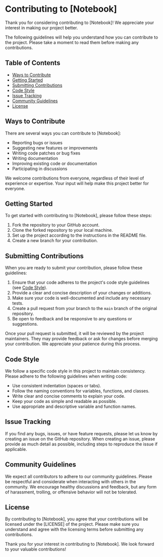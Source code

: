 # Contributing to [Notebook]

Thank you for considering contributing to [Notebook]! We appreciate your interest in making our project better.

The following guidelines will help you understand how you can contribute to the project. Please take a moment to read them before making any contributions.

## Table of Contents

- [Ways to Contribute](#ways-to-contribute)
- [Getting Started](#getting-started)
- [Submitting Contributions](#submitting-contributions)
- [Code Style](#code-style)
- [Issue Tracking](#issue-tracking)
- [Community Guidelines](#community-guidelines)
- [License](#license)

## Ways to Contribute

There are several ways you can contribute to [Notebook]:

- Reporting bugs or issues
- Suggesting new features or improvements
- Writing code patches or bug fixes
- Writing documentation
- Improving existing code or documentation
- Participating in discussions

We welcome contributions from everyone, regardless of their level of experience or expertise. Your input will help make this project better for everyone.

## Getting Started

To get started with contributing to [Notebook], please follow these steps:

1. Fork the repository to your GitHub account.
2. Clone the forked repository to your local machine.
3. Set up the project according to the instructions in the README file.
4. Create a new branch for your contribution.

## Submitting Contributions

When you are ready to submit your contribution, please follow these guidelines:

1. Ensure that your code adheres to the project's code style guidelines (see [Code Style](#code-style)).
2. Provide a clear and concise description of your changes or additions.
3. Make sure your code is well-documented and include any necessary tests.
4. Create a pull request from your branch to the `main` branch of the original repository.
5. Be open to feedback and be responsive to any questions or suggestions.

Once your pull request is submitted, it will be reviewed by the project maintainers. They may provide feedback or ask for changes before merging your contribution. We appreciate your patience during this process.

## Code Style

We follow a specific code style in this project to maintain consistency. Please adhere to the following guidelines when writing code:

- Use consistent indentation (spaces or tabs).
- Follow the naming conventions for variables, functions, and classes.
- Write clear and concise comments to explain your code.
- Keep your code as simple and readable as possible.
- Use appropriate and descriptive variable and function names.

## Issue Tracking

If you find any bugs, issues, or have feature requests, please let us know by creating an issue on the GitHub repository. When creating an issue, please provide as much detail as possible, including steps to reproduce the issue if applicable.

## Community Guidelines

We expect all contributors to adhere to our community guidelines. Please be respectful and considerate when interacting with others in the community. We encourage healthy discussions and feedback, but any form of harassment, trolling, or offensive behavior will not be tolerated.

## License

By contributing to [Notebook], you agree that your contributions will be licensed under the [LICENSE] of the project. Please make sure you understand and agree with the licensing terms before submitting any contributions.

Thank you for your interest in contributing to [Notebook]. We look forward to your valuable contributions!

